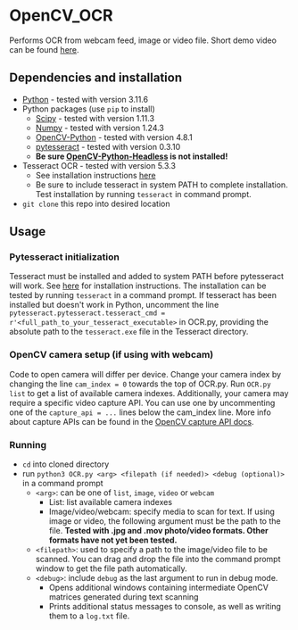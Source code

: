 # OpenCV_OCR
Performs OCR from webcam feed, image or video file. Short demo video can be found [here](https://youtu.be/0hRKdiFr_Xs).

## Dependencies and installation
- [Python](https://www.python.org/) - tested with version 3.11.6
- Python packages (use ```pip``` to install)
  - [Scipy](https://pypi.org/project/scipy/) - tested with version 1.11.3
  - [Numpy](https://pypi.org/project/numpy/) - tested with version 1.24.3
  - [OpenCV-Python](https://pypi.org/project/opencv-python/) - tested with version 4.8.1
  - [pytesseract](https://pypi.org/project/pytesseract/) - tested with version 0.3.10
  - __Be sure [OpenCV-Python-Headless](https://pypi.org/project/opencv-python-headless/) is not installed!__ 
- Tesseract OCR - tested with version 5.3.3
  - See installation instructions [here](https://tesseract-ocr.github.io/tessdoc/Installation.html)
  - Be sure to include tesseract in system PATH to complete installation. Test installation by running ```tesseract``` in command prompt.
- ```git clone``` this repo into desired location
 
## Usage
### Pytesseract initialization
Tesseract must be installed and added to system PATH before pytesseract will work. See [here](https://tesseract-ocr.github.io/tessdoc/Installation.html) for installation instructions. The installation can be tested by running ```tesseract``` in a command prompt. If tesseract has been installed but doesn't work in Python, uncomment the line ```pytesseract.pytesseract.tesseract_cmd = r'<full_path_to_your_tesseract_executable>``` in OCR.py, providing the absolute path to the ```tesseract.exe``` file in the Tesseract directory.

### OpenCV camera setup (if using with webcam)
Code to open camera will differ per device. Change your camera index by changing the line ```cam_index = 0``` towards the top of OCR.py. Run ```OCR.py list``` to get a list of available camera indexes. Additionally, your camera may require a specific video capture API. You can use one by uncommenting one of the ```capture_api = ...``` lines below the cam_index line. More info about capture APIs can be found in the [OpenCV capture API docs](https://docs.opencv.org/3.4/d4/d15/group__videoio__flags__base.html#ga023786be1ee68a9105bf2e48c700294d).
### Running
- ```cd``` into cloned directory
- run ```python3 OCR.py <arg> <filepath (if needed)> <debug (optional)>``` in a command prompt
  - ```<arg>```: can be one of ```list```, ```image```, ```video``` or ```webcam```
    - List: list available camera indexes
    - Image/video/webcam: specify media to scan for text. If using image or video, the following argument must be the path to the file. __Tested with .jpg and .mov photo/video formats. Other formats have not yet been tested.__
  - ```<filepath>```: used to specify a path to the image/video file to be scanned. You can drag and drop the file into the command prompt window to get the file path automatically.
  - ```<debug>```: include ```debug``` as the last argument to run in debug mode.
    - Opens additional windows containing intermediate OpenCV matrices generated during text scanning
    - Prints additional status messages to console, as well as writing them to a ```log.txt``` file.

